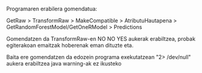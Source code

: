 Programaren erabilera gomendatua:

GetRaw > TransformRaw > MakeCompatible > AtributuHautapena > GetRandomForestModel/GetOneRModel > Predictions

Gomendatzen da TransformRaw-en NO NO YES aukerak erabiltzea, probak egiterakoan emaitzak hoberenak eman dituzte eta.

Baita ere gomendatzen da edozein programa exekutatzean "2> /dev/null" aukera erabiltzea java warning-ak ez ikusteko 

